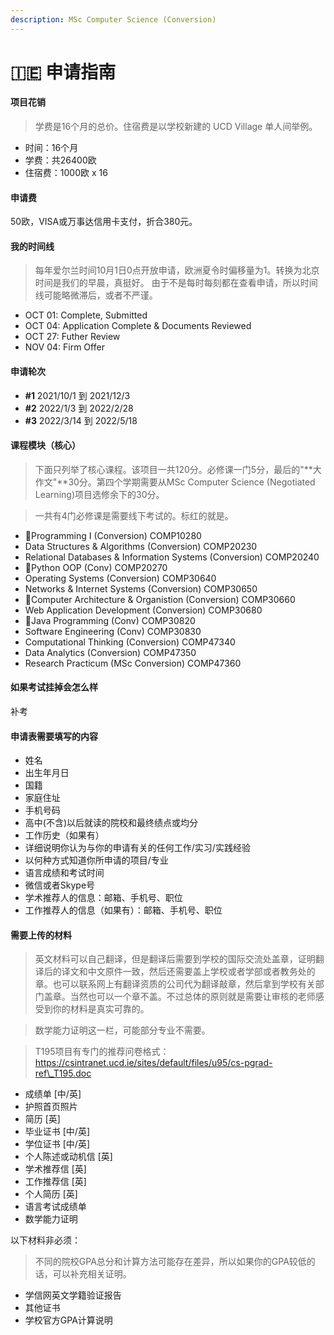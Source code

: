 ```yaml
---
description: MSc Computer Science (Conversion)
---
```


# 🇮🇪 申请指南

#### 项目花销

> 学费是16个月的总价。住宿费是以学校新建的 UCD Village 单人间举例。

* 时间：16个月
* 学费：共26400欧
* 住宿费：1000欧 x 16

#### 申请费

50欧，VISA或万事达信用卡支付，折合380元。

#### 我的时间线

> 每年爱尔兰时间10月1日0点开放申请，欧洲夏令时偏移量为1。转换为北京时间是我们的早晨，真挺好。 由于不是每时每刻都在查看申请，所以时间线可能略微滞后，或者不严谨。

* OCT 01: Complete, Submitted
* OCT 04: Application Complete & Documents Reviewed
* OCT 27: Futher Review
* NOV 04: Firm Offer

#### 申请轮次

* **#1** 2021/10/1 到 2021/12/3&#x20;
* **#2** 2022/1/3 到 2022/2/28&#x20;
* **#3** 2022/3/14 到 2022/5/18

#### 课程模块（核心）

> 下面只列举了核心课程。该项目一共120分。必修课一门5分，最后的"**大作文"**30分。第四个学期需要从MSc Computer Science (Negotiated Learning)项目选修余下的30分。

> 一共有4门必修课是需要线下考试的。标红的就是。

* 🔺Programming I (Conversion) COMP10280
* Data Structures & Algorithms (Conversion) COMP20230
* Relational Databases & Information Systems (Conversion) COMP20240
* 🔺Python OOP (Conv) COMP20270
* Operating Systems (Conversion) COMP30640
* Networks & Internet Systems (Conversion) COMP30650
* 🔺Computer Architecture & Organistion (Conversion) COMP30660
* Web Application Development (Conversion) COMP30680
* 🔺Java Programming (Conv) COMP30820
* Software Engineering (Conv) COMP30830
* Computational Thinking (Conversion) COMP47340
* Data Analytics (Conversion) COMP47350
* Research Practicum (MSc Conversion) COMP47360

#### 如果考试挂掉会怎么样

补考

#### 申请表需要填写的内容

* 姓名
* 出生年月日
* 国籍
* 家庭住址
* 手机号码
* 高中(不含)以后就读的院校和最终绩点或均分
* 工作历史（如果有）
* 详细说明你认为与你的申请有关的任何工作/实习/实践经验
* 以何种方式知道你所申请的项目/专业
* 语言成绩和考试时间
* 微信或者Skype号
* 学术推荐人的信息：邮箱、手机号、职位
* 工作推荐人的信息（如果有）：邮箱、手机号、职位

#### 需要上传的材料

> 英文材料可以自己翻译，但是翻译后需要到学校的国际交流处盖章，证明翻译后的译文和中文原件一致，然后还需要盖上学校或者学部或者教务处的章。也可以联系网上有翻译资质的公司代为翻译敲章，然后拿到学校有关部门盖章。当然也可以一个章不盖。不过总体的原则就是需要让审核的老师感受到你的材料是真实可靠的。

> 数学能力证明这一栏，可能部分专业不需要。

> T195项目有专门的推荐问卷格式：https://csintranet.ucd.ie/sites/default/files/u95/cs-pgrad-ref\_T195.doc

* 成绩单 \[中/英]
* 护照首页照片
* 简历 \[英]
* 毕业证书 \[中/英]
* 学位证书 \[中/英]
* 个人陈述或动机信 \[英]
* 学术推荐信 \[英]
* 工作推荐信 \[英]
* 个人简历 \[英]
* 语言考试成绩单
* 数学能力证明

以下材料非必须：

> 不同的院校GPA总分和计算方法可能存在差异，所以如果你的GPA较低的话，可以补充相关证明。

* 学信网英文学籍验证报告
* 其他证书
* 学校官方GPA计算说明

